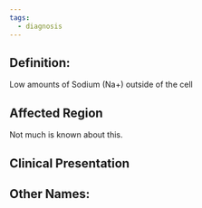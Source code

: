```yaml
---
tags:
  - diagnosis
---
```

## Definition:
Low amounts of Sodium (Na+) outside of the cell

## Affected Region  
Not much is known about this. 

## Clinical Presentation


## Other Names: 



